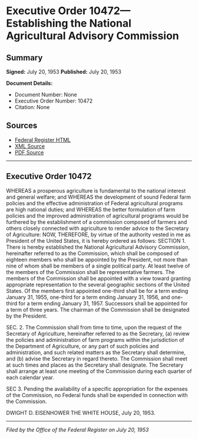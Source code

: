 # Executive Order 10472—Establishing the National Agricultural Advisory Commission

## Summary

**Signed:** July 20, 1953
**Published:** July 20, 1953

**Document Details:**
- Document Number: None
- Executive Order Number: 10472
- Citation: None

## Sources
- [Federal Register HTML](https://www.presidency.ucsb.edu/documents/executive-order-10472-establishing-the-national-agricultural-advisory-commission)
- [XML Source](None)
- [PDF Source](None)

---

## Executive Order 10472

WHEREAS a prosperous agriculture is fundamental to the national interest and general welfare; and
WHEREAS the development of sound Federal farm policies and the effective administration of Federal agricultural programs are high national duties; and
WHEREAS the better formulation of farm policies and the improved administration of agricultural programs would be furthered by the establishment of a commission composed of farmers and others closely connected with agriculture to render advice to the Secretary of Agriculture:
NOW, THEREFORE, by virtue of the authority vested in me as President of the United States, it is hereby ordered as follows:
SECTION 1. There is hereby established the National Agricultural Advisory Commission, hereinafter referred to as the Commission, which shall be composed of eighteen members who shall be appointed by the President, not more than nine of whom shall be members of a single political party. At least twelve of the members of the Commission shall be representative farmers. The members of the Commission shall be appointed with a view toward granting appropriate representation to the several geographic sections of the United States. Of the members first appointed one-third shall be for a term ending January 31, 1955, one-third for a term ending January 31, 1956, and one-third for a term ending January 31, 1957. Successors shall be appointed for a term of three years. The chairman of the Commission shall be designated by the President.

SEC. 2. The Commission shall from time to time, upon the request of the Secretary of Agriculture, hereinafter referred to as the Secretary, (a) review the policies and administration of farm programs within the jurisdiction of the Department of Agriculture, or any part of such policies and administration, and such related matters as the Secretary shall determine, and (b) advise the Secretary in regard thereto. The Commission shall meet at such times and places as the Secretary shall designate. The Secretary shall arrange at least one meeting of the Commission during each quarter of each calendar year.

SEC 3. Pending the availability of a specific appropriation for the expenses of the Commission, no Federal funds shall be expended in connection with the Commission.

DWIGHT D. EISENHOWER
THE WHITE HOUSE,
July 20, 1953.

---

*Filed by the Office of the Federal Register on July 20, 1953*
